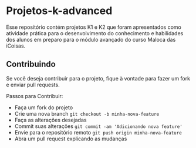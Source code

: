 # Projetos-k-advanced

Esse repositório contém projetos K1 e K2 que foram apresentados como atividade prática para o desenvolvimento do conhecimento e habilidades dos alunos em preparo para o módulo avançado do curso Maloca das iCoisas.

## Contribuindo

Se você deseja contribuir para o projeto, fique à vontade para fazer um fork e enviar pull requests.

Passos para Contribuir:
- Faça um fork do projeto
- Crie uma nova branch ```git checkout -b minha-nova-feature```
- Faça as alterações desejadas
- Commit suas alterações ```git commit -am 'Adicionando nova feature'```
- Envie para o repositório remoto ```git push origin minha-nova-feature```
- Abra um pull request explicando as mudanças
